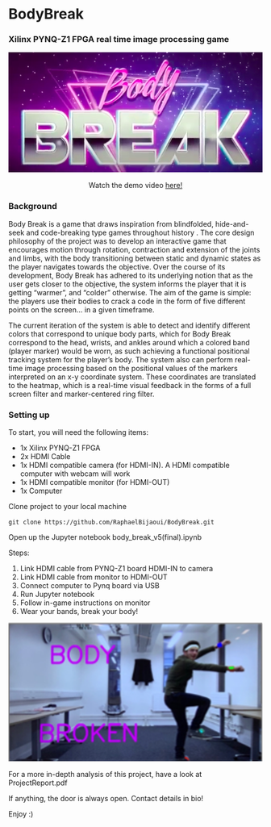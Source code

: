 # BodyBreak
### Xilinx PYNQ-Z1 FPGA real time image processing game


<p align="center">
  <img src="https://github.com/RaphaelBijaoui/images/blob/master/BBlogo.png">
</p>
<p align="center">
    Watch the demo video <a href=https://drive.google.com/file/d/1r4Y0EkWBfWE3pWS-Mw4BluHcIIVYS1a-/preview> here! </a>
</p>

### Background
Body Break is a game that draws inspiration from blindfolded, hide-and-seek and code-breaking type games throughout history . The core design philosophy of the project was to develop an interactive game that encourages motion through rotation, contraction and extension of the joints and limbs, with the body transitioning between static and dynamic states as the player navigates towards the objective. Over the course of its development, Body Break has adhered to its underlying notion that as the user gets closer to the objective, the system informs the player that it is getting “warmer”, and “colder” otherwise. The aim of the game is simple: the players use their bodies to crack a code in the form of five different points on the screen... in a given timeframe. 

The current iteration of the system is able to detect and identify different colors that correspond to unique body parts, which for Body Break correspond to the head, wrists, and ankles around which a colored band (player marker) would be worn, as such achieving a functional positional tracking system for the player’s body. The system also can perform real-time image processing based on the positional values of the markers interpreted on an x-y coordinate system. These coordinates are translated to the heatmap, which is a real-time visual feedback in the forms of a full screen filter and marker-centered ring filter.

### Setting up
To start, you will need the following items:
- 1x Xilinx PYNQ-Z1 FPGA
- 2x HDMI Cable
- 1x HDMI compatible camera (for HDMI-IN). A HDMI compatible computer with webcam will work 
- 1x HDMI compatible monitor (for HDMI-OUT)
- 1x Computer

Clone project to your local machine
```
git clone https://github.com/RaphaelBijaoui/BodyBreak.git
```
Open up the Jupyter notebook body_break_v5(final).ipynb

Steps:
1. Link HDMI cable from PYNQ-Z1 board HDMI-IN to camera 
2. Link HDMI cable from monitor to HDMI-OUT
3. Connect computer to Pynq board via USB
4. Run Jupyter notebook
5. Follow in-game instructions on monitor
6. Wear your bands, break your body!

<p align="center">
  <img src="https://github.com/RaphaelBijaoui/images/blob/master/BBwinningpose.png">
</p>

For a more in-depth analysis of this project, have a look at ProjectReport.pdf

If anything, the door is always open. Contact details in bio!

Enjoy :)



